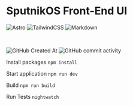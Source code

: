 # SputnikOS Front-End UI
  ![Astro](https://img.shields.io/badge/astro-%232C2052.svg?style=for-the-badge&logo=astro&logoColor=white)
![TailwindCSS](https://img.shields.io/badge/tailwindcss-%2338B2AC.svg?style=for-the-badge&logo=tailwind-css&logoColor=white)
![Markdown](https://img.shields.io/badge/markdown-%23000000.svg?style=for-the-badge&logo=markdown&logoColor=white)


<br/>

![GitHub Created At](https://img.shields.io/github/created-at/sputnikOS/website)
![GitHub commit activity](https://img.shields.io/github/commit-activity/t/sputnikOS/website)

Install packages
`npm install`

Start application
`npm run dev`

Build
`npm run build`

Run Tests
`nightwatch`
